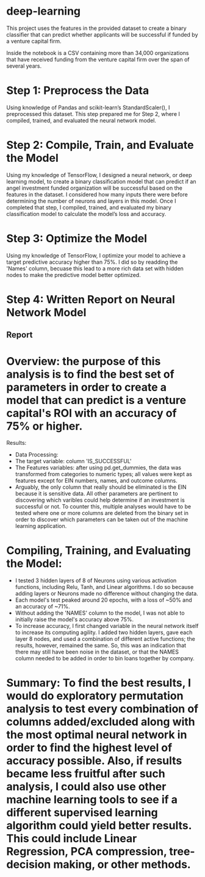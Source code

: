 # deep-learning

This project uses the features in the provided dataset to create a binary classifier that can predict whether applicants will be successful if funded by a venture capital firm.

Inside the notebook is a CSV containing more than 34,000 organizations that have received funding from the venture capital firm over the span of several years. 

# Step 1: Preprocess the Data
Using knowledge of Pandas and scikit-learn’s StandardScaler(), I preprocessed this dataset. This step prepared me for Step 2, where I compiled, trained, and evaluated the neural network model.

# Step 2: Compile, Train, and Evaluate the Model
Using my knowledge of TensorFlow, I designed a neural network, or deep learning model, to create a binary classification model that can predict if an angel investment funded organization will be successful based on the features in the dataset. I considered how many inputs there were before determining the number of neurons and layers in this model. Once I completed that step, I compiled, trained, and evaluated my binary classification model to calculate the model’s loss and accuracy.

# Step 3: Optimize the Model
Using my knowledge of TensorFlow, I optimize your model to achieve a target predictive accuracy higher than 75%. I did so by readding the 'Names' column, becuase this lead to a more rich data set with hidden nodes to make the predictive model better optimized. 

# Step 4: Written Report on Neural Network Model

## Report
 
 # Overview: the purpose of this analysis is to find the best set of parameters in order to create a model that can predict is a venture capital's ROI with an accuracy of 75% or higher. 
 Results:
 * Data Processing:
 * The target variable: column 'IS_SUCCESSFUL' 
 * The Features variables: after using pd.get_dummies, the data was transformed from categories to numeric types; all values were kept as features except for EIN numbers, names, and outcome columns.
 * Arguably, the only column that really should be eliminated is the EIN because it is sensitive data. All other parameters are pertinent to discovering which varibles could help determine if an investment is successful or not. To counter this, multiple analyses would have to be tested where one or more columns are deleted from the binary set in order to discover which parameters can be taken out of the machine learning application. 
 
 # Compiling, Training, and Evaluating the Model:
 * I tested 3 hidden layers of 8 of Neurons using various activation functions, including Relu, Tanh, and Linear algorithms. I do so because adding layers or Neurons made no difference without changing the data. 
 * Each model's test peaked around 20 epochs, with a loss of ~50% and an accuracy of ~71%. 
 * Without adding the 'NAMES' column to the model, I was not able to initially raise the model's accuracy above 75%. 
 * To increase accuracy, I first changed variable in the neural network itself to increase its computing agility. I added two hidden layers, gave each layer 8 nodes, and used a combination of different active functions; the results, however, remained the same. So, this was an indication that there may still have been noise in the dataset, or that the NAMES column needed to be added in order to bin loans together by company. 

# Summary: To find the best results, I would do exploratory permutation analysis to test every combination of columns added/excluded along with the most optimal neural network in order to find the highest level of accuracy possible. Also, if results became less fruitful after such analysis, I could also use other machine learning tools to see if a different supervised learning algorithm could yield better results. This could include Linear Regression, PCA compression, tree-decision making, or other methods. 
